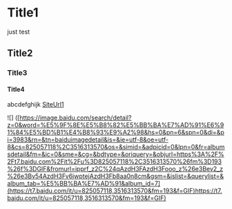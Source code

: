 # Title1
just test


## Title2
### Title3
#### Title4
abcdefghijk
[SiteUrl1](https://www.baidu.com/)


![]
([https://image.baidu.com/search/detail?z=0&word=%E5%9F%8E%E5%B8%82%E5%BB%BA%E7%AD%91%E6%91%84%E5%BD%B1%E4%B8%93%E9%A2%98&hs=0&pn=6&spn=0&di=&pi=3983&rn=&tn=baiduimagedetail&is=&ie=utf-8&oe=utf-8&cs=825057118%2C3516313570&os=&simid=&adpicid=0&lpn=0&fr=albumsdetail&fm=&ic=0&sme=&cg=&bdtype=&oriquery=&objurl=https%3A%2F%2Ft7.baidu.com%2Fit%2Fu%3D825057118%2C3516313570%26fm%3D193%26f%3DGIF&fromurl=ipprf_z2C%24qAzdH3FAzdH3Fooo_z%26e3Bev2_z%26e3Bv54AzdH3Fv6jwptejAzdH3Fb8aa0n8cm&gsm=&islist=&querylist=&album_tab=%E5%BB%BA%E7%AD%91&album_id=7](https://t7.baidu.com/it/u=825057118,3516313570&fm=193&f=GIF)https://t7.baidu.com/it/u=825057118,3516313570&fm=193&f=GIF)
